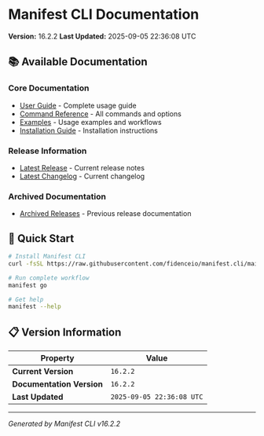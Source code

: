 # Manifest CLI Documentation

**Version:** 16.2.2
**Last Updated:** 2025-09-05 22:36:08 UTC

## 📚 Available Documentation

### Core Documentation
- [User Guide](USER_GUIDE.md) - Complete usage guide
- [Command Reference](COMMAND_REFERENCE.md) - All commands and options
- [Examples](EXAMPLES.md) - Usage examples and workflows
- [Installation Guide](INSTALLATION.md) - Installation instructions

### Release Information
- [Latest Release](RELEASE_v16.2.2.md) - Current release notes
- [Latest Changelog](CHANGELOG_v16.2.2.md) - Current changelog

### Archived Documentation
- [Archived Releases](zArchive/) - Previous release documentation

## 🚀 Quick Start

```bash
# Install Manifest CLI
curl -fsSL https://raw.githubusercontent.com/fidenceio/manifest.cli/main/install-cli.sh | bash

# Run complete workflow
manifest go

# Get help
manifest --help
```

## 📋 Version Information

| Property | Value |
|----------|-------|
| **Current Version** | `16.2.2` |
| **Documentation Version** | `16.2.2` |
| **Last Updated** | `2025-09-05 22:36:08 UTC` |

---
*Generated by Manifest CLI v16.2.2*
